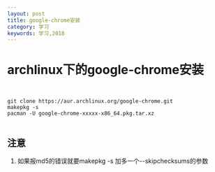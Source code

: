 ```yaml
---
layout: post
title: google-chrome安装
category: 学习
keywords: 学习,2018
---
```



# archlinux下的google-chrome安装


```


git clone https://aur.archlinux.org/google-chrome.git
makepkg -s
pacman -U google-chrome-xxxxx-x86_64.pkg.tar.xz


```


## 注意

1. 如果报md5的错误就要makepkg -s 加多一个--skipchecksums的参数
